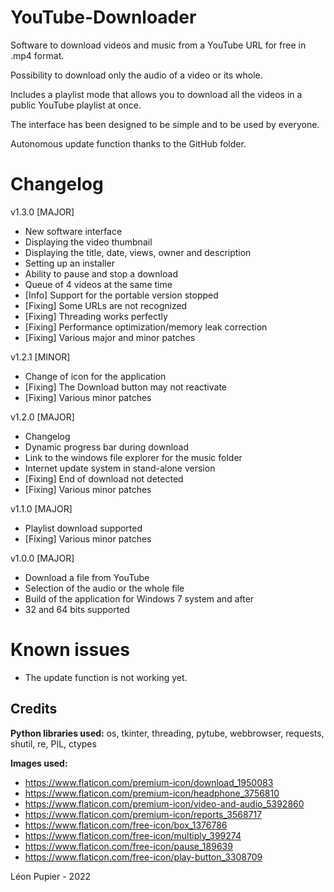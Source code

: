 # YouTube-Downloader
Software to download videos and music from a YouTube URL for free in .mp4 format.

Possibility to download only the audio of a video or its whole.

Includes a playlist mode that allows you to download all the videos in a public YouTube playlist at once.

The interface has been designed to be simple and to be used by everyone.

Autonomous update function thanks to the GitHub folder.

# Changelog
v1.3.0 [MAJOR]
- New software interface
- Displaying the video thumbnail
- Displaying the title, date, views, owner and description
- Setting up an installer
- Ability to pause and stop a download
- Queue of 4 videos at the same time
- [Info] Support for the portable version stopped
- [Fixing] Some URLs are not recognized
- [Fixing] Threading works perfectly
- [Fixing] Performance optimization/memory leak correction
- [Fixing] Various major and minor patches

v1.2.1 [MINOR]
- Change of icon for the application
- [Fixing] The Download button may not reactivate
- [Fixing] Various minor patches

v1.2.0 [MAJOR]
- Changelog
- Dynamic progress bar during download
- Link to the windows file explorer for the music folder
- Internet update system in stand-alone version
- [Fixing] End of download not detected
- [Fixing] Various minor patches

v1.1.0 [MAJOR]
- Playlist download supported
- [Fixing] Various minor patches

v1.0.0 [MAJOR]
- Download a file from YouTube
- Selection of the audio or the whole file
- Build of the application for Windows 7 system and after
- 32 and 64 bits supported

# Known issues
  - The update function is not working yet.

## Credits
__Python libraries used:__ os, tkinter, threading, pytube, webbrowser, requests, shutil, re, PIL, ctypes

**Images used:**

- https://www.flaticon.com/premium-icon/download_1950083
- https://www.flaticon.com/premium-icon/headphone_3756810
- https://www.flaticon.com/premium-icon/video-and-audio_5392860
- https://www.flaticon.com/premium-icon/reports_3568717
- https://www.flaticon.com/free-icon/box_1376786
- https://www.flaticon.com/free-icon/multiply_399274
- https://www.flaticon.com/free-icon/pause_189639
- https://www.flaticon.com/free-icon/play-button_3308709

Léon Pupier - 2022
